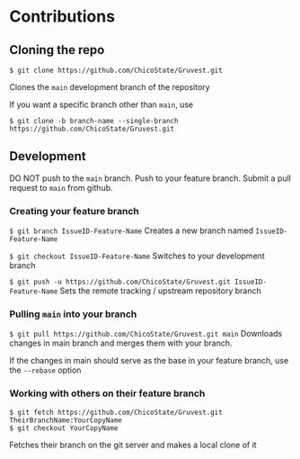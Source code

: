 # Contributions

## Cloning the repo

```
$ git clone https://github.com/ChicoState/Gruvest.git
```
Clones the `main` development branch of the repository

If you want a specific branch other than `main`, use
```
$ git clone -b branch-name --single-branch https://github.com/ChicoState/Gruvest.git
```


## Development

DO NOT push to the `main` branch. Push to your feature branch. Submit a pull request to `main` from github.

### Creating your feature branch

```$ git branch IssueID-Feature-Name```
Creates a new branch named `IssueID-Feature-Name`


```$ git checkout IssueID-Feature-Name```
Switches to your development branch


```$ git push -u https://github.com/ChicoState/Gruvest.git IssueID-Feature-Name```
Sets the remote tracking / upstream repository branch

### Pulling ```main``` into your branch

```$ git pull https://github.com/ChicoState/Gruvest.git main```
Downloads changes in main branch and merges them with your branch.

If the changes in main should serve as the base in your feature branch, use the `--rebase` option

### Working with others on their feature branch

```
$ git fetch https://github.com/ChicoState/Gruvest.git TheirBranchName:YourCopyName
$ git checkout YourCopyName
```
Fetches their branch on the git server and makes a local clone of it
